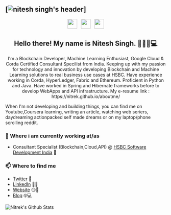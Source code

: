 ## [![nitesh singh's header](https://github.com/nitrek/blob/master/header.png)]

<p align='center'>
<a href="https://dev.to/stephenajulu"><img height="30" src="https://raw.githubusercontent.com/nitrek/main/icon/dev.png"></a>&nbsp;&nbsp;
<a href="https://twitter.com/nitrek"><img height="30" src="https://github.com/nitrek/main/icon/twitter.png?raw=true"></a>&nbsp;&nbsp;
<a href="https://www.linkedin.com/in/niteshsingh19/"><img height="30" src="https://github.com/nitrek/main/icon/linkedin.png?raw=true"></a>
</p>

<h2 align="center">Hello there! My name is Nitesh Singh. 👋🤓😉💻</h2>
<p align="center">I'm a Blockchain Developer, Machine Learning Enthusiast, Google Cloud & Corda Certified Consultant Specilist from India.
Keeping up with my passion for technology and innovation by developing Blockchain and Machine Learning solutions to real business use cases at HSBC. Have experience working in Corda, HyperLedger, Fabric and Ethereum. Proficient in Python and Java. Have worked in Spring and Hibernate frameworks before to develop WebApps and API infrastructure.
My e-resume link : https://nitrek.github.io/aboutme/ 

When I'm not developing and building things, you can find me on Youtube,Coursera learning, writing an article, watching web seriers, daydreaming actionpacked self made dreams or on my laptop/phone scrolling reddit.</p>

### 💼 Where i am currently working at/as
- Consultant Specialist (Blockchain,Cloud,API) @ [HSBC Software Development India](https://tech.hsbc/en) 💼 

### 📫 Where to find me
- [Twitter](https://twitter.com/niteshsingh) 🐤
- [LinkedIn](https://linkedin.com/in/niteshsingh19) 👨💼
- [Website](https://nitrek.github.io/aboutme) 😏🔗
- [Blog](https://medium.com/@nitrek) 🤓💻

![Nitrek's Github Stats](https://github-readme-stats.vercel.app/api?username=nitrek&show_icons=true&theme=radical)

